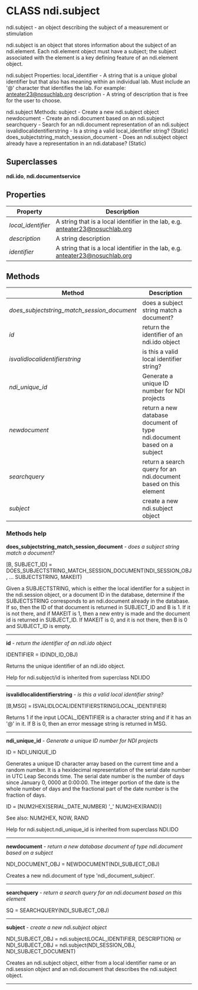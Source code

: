 # CLASS ndi.subject

  ndi.subject - an object describing the subject of a measurement or stimulation
 
  ndi.subject is an object that stores information about the subject of an ndi.element. 
    Each ndi.element object must have a subject; the subject associated with the element
    is a key defining feature of an ndi.element object.
 
  ndi.subject Properties:
   local_identifier - A string that is a unique global identifier but that also has meaning within an individual
                      lab. Must include an '@' character that identifies the lab. For example: anteater23@nosuchlab.org
   description - A string of description that is free for the user to choose.
 
  ndi.subject Methods:
   subject - Create a new ndi.subject object
   newdocument - Create an ndi.document based on an ndi.subject
   searchquery - Search for an ndi.document representation of an ndi.subject
   isvalidlocalidentifierstring - Is a string a valid local_identifier string? (Static)
   does_subjectstring_match_session_document - Does an ndi.subject object already have a representation in an ndi.database? (Static)

## Superclasses
**ndi.ido**, **ndi.documentservice**

## Properties

| Property | Description |
| --- | --- |
| *local_identifier* | A string that is a local identifier in the lab, e.g. anteater23@nosuchlab.org |
| *description* | A string description |
| *identifier* | A string that is a local identifier in the lab, e.g. anteater23@nosuchlab.org |


## Methods 

| Method | Description |
| --- | --- |
| *does_subjectstring_match_session_document* | does a subject string match a document? |
| *id* | return the identifier of an ndi.ido object |
| *isvalidlocalidentifierstring* | is this a valid local identifier string? |
| *ndi_unique_id* | Generate a unique ID number for NDI projects |
| *newdocument* | return a new database document of type ndi.document based on a subject |
| *searchquery* | return a search query for an ndi.document based on this element |
| *subject* | create a new ndi.subject object |


### Methods help 

**does_subjectstring_match_session_document** - *does a subject string match a document?*

[B, SUBJECT_ID] = DOES_SUBJECTSTRING_MATCH_SESSION_DOCUMENT(NDI_SESSION_OBJ, ...
     SUBJECTSTRING, MAKEIT)
 
  Given a SUBJECTSTRING, which is either the local identifier for a subject in the
  ndi.session object, or a document ID in the database, determine if the SUBJECTSTRING
  corresponds to an ndi.document already in the database. If so, then the ID of that document
  is returned in SUBJECT_ID and B is 1. If it is not there, and if MAKEIT is 1, then
  a new entry is made and the document id is returned in SUBJECT_ID. If MAKEIT is 0, and it is
  not there, then B is 0 and SUBJECT_ID is empty.


---

**id** - *return the identifier of an ndi.ido object*

IDENTIFIER = ID(NDI_ID_OBJ)
 
  Returns the unique identifier of an ndi.ido object.

Help for ndi.subject/id is inherited from superclass NDI.IDO


---

**isvalidlocalidentifierstring** - *is this a valid local identifier string?*

[B,MSG] = ISVALIDLOCALIDENTIFIERSTRING(LOCAL_IDENTIFIER)
 
  Returns 1 if the input LOCAL_IDENTIFIER is a character string and
  if it has an '@' in it. If B is 0, then an error message string is returned
  in MSG.


---

**ndi_unique_id** - *Generate a unique ID number for NDI projects*

ID = NDI_UNIQUE_ID
 
  Generates a unique ID character array based on the current time and a random
  number. It is a hexidecimal representation of the serial date number in
  UTC Leap Seconds time. The serial date number is the number of days since January 0, 0000 at 0:00:00.
  The integer portion of the date is the whole number of days and the fractional part of the date number
  is the fraction of days.
 
  ID = [NUM2HEX(SERIAL_DATE_NUMBER) '_' NUM2HEX(RAND)]
 
  See also: NUM2HEX, NOW, RAND

Help for ndi.subject.ndi_unique_id is inherited from superclass NDI.IDO


---

**newdocument** - *return a new database document of type ndi.document based on a subject*

NDI_DOCUMENT_OBJ = NEWDOCUMENT(NDI_SUBJECT_OBJ)
 
  Creates a new ndi.document of type 'ndi_document_subject'.


---

**searchquery** - *return a search query for an ndi.document based on this element*

SQ = SEARCHQUERY(NDI_SUBJECT_OBJ)


---

**subject** - *create a new ndi.subject object*

NDI_SUBJECT_OBJ = ndi.subject(LOCAL_IDENTIFIER, DESCRIPTION)
    or
  NDI_SUBJECT_OBJ = ndi.subject(NDI_SESSION_OBJ, NDI_SUBJECT_DOCUMENT)
 
  Creates an ndi.subject object, either from a local identifier name or 
  an ndi.session object and an ndi.document that describes the ndi.subject object.


---

